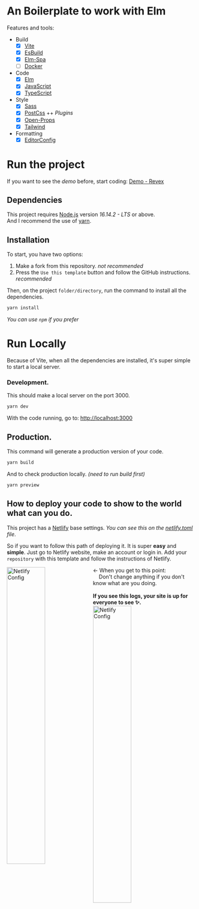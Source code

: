 # An Boilerplate to work with Elm
Features and tools:

- Build
  - [X] [Vite](https://vitejs.dev)
  - [X] [EsBuild](https://esbuild.github.io)
  - [X] [Elm-Spa](https://elm-spa.dev)
  - [ ] [Docker](https://www.docker.com)
- Code
  - [X] [Elm](https://elm-lang.org)   
  - [X] [JavaScript](https://www.typescriptlang.org)
  - [X] [TypeScript](https://www.typescriptlang.org)
- Style
  - [X] [Sass](https://sass-lang.com)
  - [X] [PostCss](https://postcss.org) ++ _Plugins_
  - [X] [Open-Props](https://open-props.style)
  - [X] [Tailwind](https://tailwindcss.com)
- Formatting
  - [X] [EditorConfig](https://editorconfig.org)

# Run the project
If you want to see the _demo_ before, start coding: 
[Demo - Revex](https://main--revex.netlify.app)

## Dependencies
This project requires [Node.js](https://nodejs.org/) version _16.14.2 - LTS_ or above. <br/>
And I recommend the use of [yarn](https://yarnpkg.com).

## Installation
To start, you have two options:
  1. Make a fork from this repository. _not recommended_
  2. Press the `Use this template` button and follow the GitHub instructions. _recommended_


Then, on the project `folder/directory`, run the command to install all the dependencies.
```bash
yarn install
```

_You can use `npm` if you prefer_

# Run Locally
Because of Vite, when all the dependencies are installed, it's super simple to start a local server.

### Development.
This should make a local server on the port 3000.
```bash
yarn dev
```
With the code running, go to: [http://localhost:3000](http://localhost:3000)

## Production.
This command will generate a production version of your code.
```bash
yarn build
```

And to check production locally. _(need to run build first)_
```bash
yarn preview
```

## How to deploy your code to show to the world what can you do.
This project has a [Netlify](https://www.netlify.com) base settings. _You can see this on the [netlify.toml](https://github.com/Johann-Goncalves-Pereira/Revex/blob/main/netlify.toml) file_.

So if you want to follow this path of deploying it. It is super **easy** and **simple**. Just go to Netlify website, make an account or login in.
Add your `repository` with this template and follow the instructions of Netlify. <br/>
<p>
 <img  align="left" width="45%"ima src="https://user-images.githubusercontent.com/62612685/163657110-20c17e3a-71c6-46c1-9be9-d598387008a5.png" alt="Netlify Config" />
  <- When you get to this point: <br/>
  &nbsp;&nbsp;&nbsp;&nbsp;Don't change anything if you don't know what are you doing.
  <br/><br/>
 <strong>If you see this logs, your site is up for everyone to see ✨.</strong>
 <img width="45%" src="https://user-images.githubusercontent.com/62612685/163657208-681fc2f0-397b-4cd0-9d3b-cf2c0c5767b9.png" alt="Netlify Config" />
</p>

